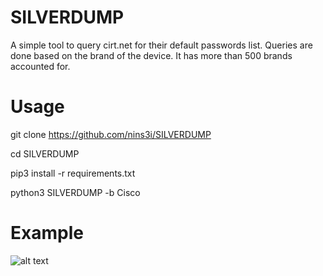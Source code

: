 # SILVERDUMP

A simple tool to query cirt.net for their default passwords list. Queries are done
based on the brand of the device. It has more than 500 brands accounted for.

# Usage
git clone https://github.com/nins3i/SILVERDUMP

cd SILVERDUMP

pip3 install -r requirements.txt

python3 SILVERDUMP -b Cisco


# Example
![alt text](https://github.com/nins3i/SILVERDUMP/blob/master/SILVERDUMP.png)
